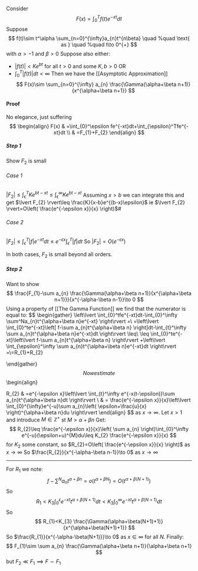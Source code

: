 Consider $$
F(x)=\int_{0}^Tf(t)e^{-xt}dt
$$
Suppose $$
f(t)\sim t^\alpha \sum_{n=0}^{\infty}a_{n}t^{n\beta} \quad %quad
\text{ as } \quad %quad
t\to 0^{+}
$$
with $\alpha>-1$ and $\beta>0$
Suppose also either: 
- $\lvert f(t) \rvert<Ke^{bt}$ for all $t>0$ and some $K,b>0$
OR
- $\int _0^T\lvert f(t) \rvert dt<\infty$
Then we have the [[Asymptotic Approximation]]
$$
F(x)\sim \sum_{n=0}^{\infty} a_{n} \frac{\Gamma(\alpha+\beta n+1)}{x^{\alpha+\beta n+1}}
$$

#### Proof
No elegance, just suffering
$$
\begin{align}
F(x) & =\int_{0}^\epsilon fe^{-xt}dt+\int_{\epsilon}^Tfe^{-xt}dt \\
 & =F_{1}+F_{2}
\end{align}
$$
##### Step 1
Show $F_{2}$ is small
###### Case 1
$\lvert F_{2} \rvert\leq \int_{\epsilon}^TKe^{bt-xt}\leq \int_{\epsilon}^\infty Ke^{bt-xt}$
Assuming $x>b$ we can integrate this and get
$\lvert F_{2} \rvert\leq \frac{K}{x-b}e^{(b-x)\epsilon}$ ie $\lvert F_{2} \rvert=O\left( \frac{e^{-\epsilon x}}{x} \right)$#
###### Case 2
$\lvert F_{2} \rvert\leq \int_{\epsilon}^T\lvert f \rvert e^{-xt}dt\leq e^{-\epsilon x}\int_{\epsilon}^T\lvert f \rvert dt$
So $\lvert F_{2} \rvert=O(e^{-\epsilon x})$

In both cases, $F_{2}$ is small beyond all orders.

##### Step 2
Want to show
$$
\frac{F_{1}-\sum a_{n} \frac{\Gamma(\alpha+\beta n+1)}{x^{\alpha+\beta n+1}}}{x^{-\alpha-\beta n-1}}\to 0
$$
Using a property of [[The Gamma Function]] we find that the numerator is equal to:
$$
\begin{gather}
\left\lvert  \int_{0}^tfe^{-xt}dt-\int_{0}^\infty \sum^Na_{n}t^{\alpha+\beta n}e^{-xt}  \right\rvert =\\
=\left\lvert  \int_{0}^te^{-xt}\left[ f-\sum a_{n}t^{\alpha+\beta n} \right]dt-\int_{t}^\infty \sum a_{n}t^{\alpha+\beta n}e^{-xt}dt  \right\rvert \leq\\
\leq \int_{0}^te^{-xt}\left\lvert  f-\sum a_{n}t^{\alpha+\beta n}  \right\rvert +\left\lvert  \int_{\epsilon}^\infty \sum a_{n}t^{\alpha+\beta n}e^{-xt}dt  \right\rvert =\\=R_{1}+R_{2}


\end{gather}
$$
Now estimate
$$
\begin{align}

R_{2} & =e^{-\epsilon x}\left\lvert  \int_{t}^\infty e^{-x(t-\epsilon)}\sum a_{n}t^{\alpha+\beta n}dt  \right\rvert  \\
 & = \frac{e^{-\epsilon x}}{x}\left\lvert  \int_{0}^{\infty}e^{-u}\sum a_{n}\left( \epsilon+\frac{u}{x} \right)^{\alpha+\beta n}du  \right\rvert 
\end{align}
$$
as $x\to \infty$.
Let $x>1$ and introduce $M\in \mathbb{Z}^+$ st $M>\alpha+\beta n$
Get:
$$
R_{2}\leq \frac{e^{-\epsilon x}}{x}\left( \sum a_{n} \right)\int_{0}^\infty e^{-u}(\epsilon+u)^{M}du\leq K_{2} \frac{e^{-\epsilon x}}{x}
$$
for $K_{2}$ some constant, so $R_{2}=O\left( \frac{e^{-\epsilon x}}{x} \right)$ as $x\to \infty$
So $\frac{R_{2}}{x^{-\alpha-\beta n-1}}\to 0$ as $x\to \infty$

---
For $R_1$ we note:
$$
f-\sum^Na_{n}t^{\alpha+\beta n}=o(t^{\alpha+\beta N})=O(t^{\alpha+\beta(N+1)})
$$
So
$$
R_{1}<K_{3}\int_{0}^\epsilon e^{-xt}t^{\alpha+\beta(N+1)}dt<K_{3}\int_{0}^\infty e^{-xt}t^{\alpha+\beta(N+1)}dt
$$
So
$$
R_{1}<K_{3} \frac{\Gamma(\alpha+\beta(N+1)+1)}{x^{\alpha+\beta(N+1)+1}}
$$
So $\frac{R_{1}}{x^{-\alpha-\beta(N+1)}}\to 0$ as $x \in \infty$ for all $N$.
Finally:
$$
F_{1}\sim \sum a_{n} \frac{\Gamma(\alpha+\beta n+1)}{\alpha+\beta n+1}
$$
but $F_{2}\ll F_{1}\implies F\sim F_{1}$